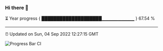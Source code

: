 ### Hi there 👋

⏳ Year progress { ████████████████████▁▁▁▁▁▁▁▁▁▁ } 67.54 %

---

⏰ Updated on Sun, 04 Sep 2022 12:27:15 GMT

![Progress Bar CI](https://github.com/liununu/liununu/workflows/Progress%20Bar%20CI/badge.svg)
